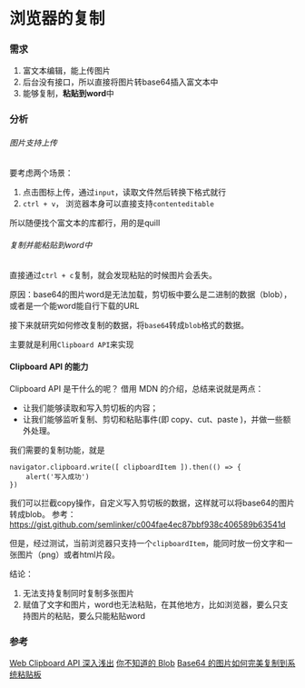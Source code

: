 # 浏览器的复制

### 需求
1. 富文本编辑，能上传图片
2. 后台没有接口，所以直接将图片转base64插入富文本中
3. 能够复制，**粘贴到word**中

### 分析
###### 图片支持上传
要考虑两个场景：
1. 点击图标上传，通过`input`，读取文件然后转换下格式就行
2. `ctrl + v`， 浏览器本身可以直接支持`contenteditable`

所以随便找个富文本的库都行，用的是quill

###### 复制并能粘贴到word中
直接通过`ctrl + c`复制，就会发现粘贴的时候图片会丢失。

原因：base64的图片word是无法加载，剪切板中要么是二进制的数据（blob），或者是一个能word能自行下载的URL

接下来就研究如何修改复制的数据，将`base64`转成`blob`格式的数据。

主要就是利用`Clipboard API`来实现


#### Clipboard API 的能力
Clipboard API 是干什么的呢？
借用 MDN 的介绍，总结来说就是两点：
- 让我们能够读取和写入剪切板的内容；
- 让我们能够监听复制、剪切和粘贴事件(即 copy、cut、paste )，并做一些额外处理。

我们需要的复制功能，就是
```
navigator.clipboard.write([ clipboardItem ]).then(() => {
    alert('写入成功')
})
```

我们可以拦截copy操作，自定义写入剪切板的数据，这样就可以将base64的图片转成blob。
参考：https://gist.github.com/semlinker/c004fae4ec87bbf938c406589b63541d

但是，经过测试，当前浏览器只支持一个`clipboardItem`，能同时放一份文字和一张图片（png）或者html片段。

结论：
1. 无法支持复制同时复制多张图片
2. 赋值了文字和图片，word也无法粘贴，在其他地方，比如浏览器，要么只支持图片的粘贴，要么只能粘贴word

### 参考
[Web Clipboard API 深入浅出](https://zhuqingguang.github.io/2020/11/20/web-clipboard-api/)
[你不知道的 Blob](https://mp.weixin.qq.com/s/lQKTCS_QB0E62SK9oXD4LA)
[Base64 的图片如何完美复制到系统粘贴板](https://cloud.tencent.com/developer/article/1796845)